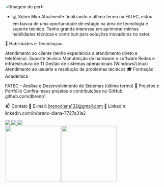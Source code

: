   <img src="https://i.imgur.com/U1feNYj.png" alt="Imagem do perfil" style="max-width: 300px; border-radius: 50%;">


- 💻 Sobre Mim
Atualmente finalizando o último termo na FATEC, estou em busca de uma oportunidade de estágio na área de tecnologia e suporte técnico. Tenho grande interesse em aprimorar minhas habilidades técnicas e contribuir para soluções inovadoras no setor.

🚀 Habilidades e Tecnologias

Atendimento ao cliente (tenho experiência a atendimento direto e telefônico).
Suporte técnico
Manutenção de hardware e software
Redes e infraestrutura de TI
Gestão de sistemas operacionais (Windows/Linux)
Atendimento ao usuário e resolução de problemas técnicos
🎓 Formação Acadêmica

FATEC – Análise e Desenvolvimento de Sistemas (último termo)
🔗 Projetos e Portfólio
Confira meus projetos e contribuições no GitHub: github.com/dbreno1

📬 Contato
📩 E-mail: brenodiana132@gmail.com
🔗 LinkedIn: linkedin.com/in/breno-diana-7727a31a2
<div>
<a href="mailto:brenodiana132@gmail.com">
  <img src="https://img.shields.io/badge/Gmail-D14836?style=for-the-badge&logo=gmail&logoColor=white" target="_blank">
</a>

<a href="https://www.linkedin.com/in/breno-diana-7727a31a2" target="_blank">
  <img src="https://img.shields.io/badge/-LinkedIn-%230077B5?style=for-the-badge&logo=linkedin&logoColor=white">
</a>

<a href="https://www.instagram.com/breno_d1" target="_blank">
  <img src="https://img.shields.io/badge/-Instagram-%23E4405F?style=for-the-badge&logo=instagram&logoColor=white">
</a>
<div>
  <a href="https://github.com/dbreno1">
    <img height="180em" src="https://github-readme-stats.vercel.app/api/top-langs/?username=dbreno1&layout=compact&langs_count=7&theme=dracula"/>
    <img height="180em" src="https://github-readme-stats.vercel.app/api?username=dbreno1&show_icons=true&theme=dracula&include_all_commits=true&count_private=true"/>
  </a>
</div>

<div/>
